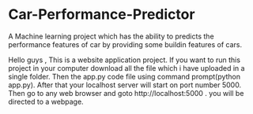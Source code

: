 # Car-Performance-Predictor
A Machine learning project which has the ability to predicts the performance features of car by providing some buildin features of cars.

Hello guys , This is a website application project. If you want to run this project in your computer download all the file which i have uploaded in a single folder. Then the app.py code file using command prompt(python app.py). After that your localhost server will start on port number 5000. Then go to any web browser and goto http://localhost:5000 . you will be directed to a webpage. 
